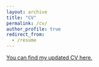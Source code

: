 ```yaml
---
layout: archive
title: "CV"
permalink: /cv/
author_profile: true
redirect_from:
  - /resume
---
```


[You can find my updated CV here.](https://github.com/user-attachments/files/20265780/RESUME_CANTOROCHE_UPDATED_FINAL.pdf)
